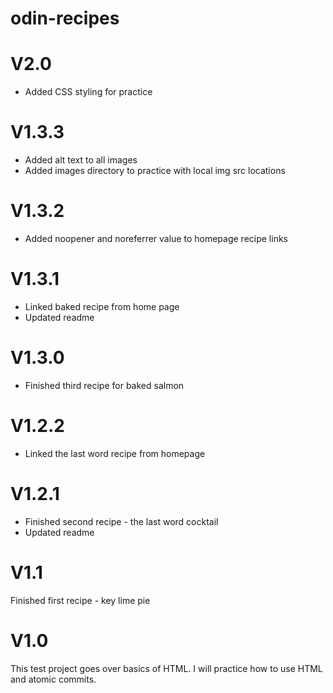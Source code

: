 # odin-recipes
<h1>V2.0</h1>
<ul>
<li> Added CSS styling for practice
</li>
</ul>

<h1>V1.3.3</h1>
<ul>
<li>Added alt text to all images</li>
<li>Added images directory to practice with local img src locations
</ul>

<h1>V1.3.2</h1>
<ul>
<li>Added noopener and noreferrer value to homepage recipe links</li>
</ul>

<h1>V1.3.1</h1>
<ul>
<li>Linked baked recipe from home page</li>
<li>Updated readme</li>
</ul>

<h1>V1.3.0</h1>
<ul>
<li>Finished third recipe for baked salmon</li>
</ul>

<h1>V1.2.2</h1>
<ul>
<li>Linked the last word recipe from homepage</li>
</ul>

<h1>V1.2.1</h1>
<ul>
<li>Finished second recipe - the last word cocktail</li>
<li>Updated readme</li>
</ul>


<h1>V1.1</h1>
Finished first recipe - key lime pie

<h1>V1.0</h1>
This test project goes over basics of HTML. I will practice how to use HTML and atomic commits. 